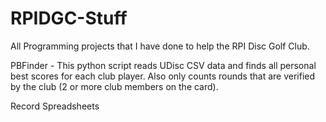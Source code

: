 # RPIDGC-Stuff
All Programming projects that I have done to help the RPI Disc Golf Club.

PBFinder - This python script reads UDisc CSV data and finds all personal best scores for each club player. Also only counts rounds that are verified by the club (2 or more club members on the card).

Record Spreadsheets
